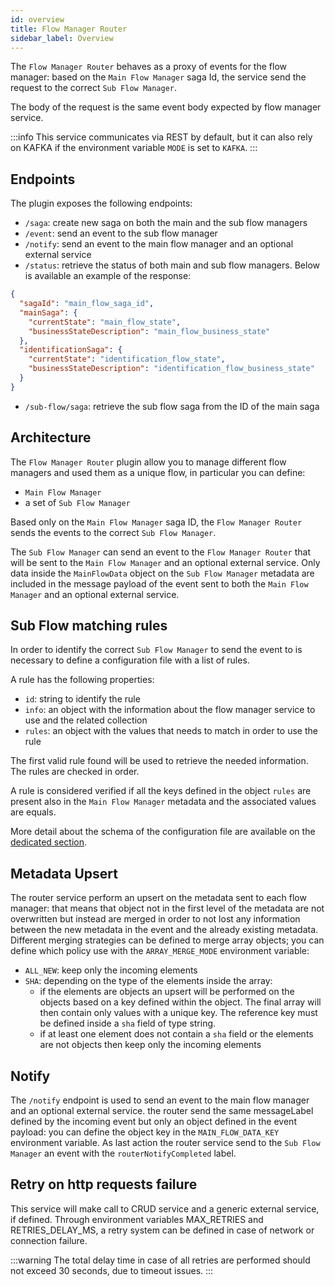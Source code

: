 ```yaml
---
id: overview
title: Flow Manager Router
sidebar_label: Overview
---
```


<!--
WARNING: this file was automatically generated by Mia-Platform Doc Aggregator.
DO NOT MODIFY IT BY HAND.
Instead, modify the source file and run the aggregator to regenerate this file.
-->

The `Flow Manager Router` behaves as a proxy of events for the flow manager: based on the `Main Flow Manager` saga Id, the service send the request to the correct `Sub Flow Manager`.

The body of the request is the same event body expected by flow manager service.

:::info
This service communicates via REST by default, but it can also rely on KAFKA if the environment variable `MODE` is set to `KAFKA`.
:::

## Endpoints

The plugin exposes the following endpoints:
- `/saga`: create new saga on both the main and the sub flow managers
- `/event`: send an event to the sub flow manager
- `/notify`: send an event to the main flow manager and an optional external service
- `/status`: retrieve the status of both main and sub flow managers. Below is available an example of the response:
```json
{
  "sagaId": "main_flow_saga_id",
  "mainSaga": {
    "currentState": "main_flow_state",
    "businessStateDescription": "main_flow_business_state"
  },
  "identificationSaga": {
    "currentState": "identification_flow_state",
    "businessStateDescription": "identification_flow_business_state"
  }
}
```
- `/sub-flow/saga`: retrieve the sub flow saga from the ID of the main saga

## Architecture
The `Flow Manager Router` plugin allow you to manage different flow managers and used them as a unique flow, in particular you can define:
- `Main Flow Manager`
- a set of `Sub Flow Manager`

Based only on the `Main Flow Manager` saga ID, the  `Flow Manager Router` sends the events to the correct `Sub Flow Manager`.

The `Sub Flow Manager` can send an event to the `Flow Manager Router` that will be sent to the `Main Flow Manager` and an optional external service. 
Only data inside the `MainFlowData` object on the `Sub Flow Manager` metadata are included in the message payload of the event sent to both the `Main Flow Manager` and an optional external service.

## Sub Flow matching rules
In order to identify the correct `Sub Flow Manager` to send the event to is necessary to define a configuration file with a list of rules. 

A rule has the following properties:
- `id`: string to identify the rule
- `info`: an object with the information about the flow manager service to use and the related collection
- `rules`: an object with the values that needs to match in order to use the rule

The first valid rule found will be used to retrieve the needed information. The rules are checked in order.

A rule is considered verified if all the keys defined in the object `rules` are present also in the `Main Flow Manager` metadata and the associated values are equals.

More detail about the schema of the configuration file are available on the [dedicated section](/runtime_suite/flow-manager-router/20_configuration.md).

## Metadata Upsert
The router service perform an upsert on the metadata sent to each flow manager: that means that object not in the first level of the metadata are not overwritten but instead are merged in order to not lost any information between the new metadata in the event and the already existing metadata.
Different merging strategies can be defined to merge array objects; you can define which policy use with the `ARRAY_MERGE_MODE` environment variable:
- `ALL_NEW`: keep only the incoming elements
- `SHA`: depending on the type of the elements inside the array:
  - if the elements are objects an upsert will be performed on the objects based on a key defined within the object. The final array will then contain only values with a unique key. The reference key must be defined inside a `sha` field of type string.
  - if at least one element does not contain a `sha` field or the elements are not objects then keep only the incoming elements
  

## Notify
The `/notify` endpoint is used to send an event to the main flow manager and an optional external service.
the router send the same messageLabel defined by the incoming event but only an object defined in the event payload: you can define the object key in the `MAIN_FLOW_DATA_KEY` environment variable.
As last action the router service send to the `Sub Flow Manager` an event with the `routerNotifyCompleted` label.

## Retry on http requests failure
This service will make call to CRUD service and a generic external service, if defined.
Through environment variables MAX_RETRIES and RETRIES_DELAY_MS, a retry system can be defined in case of network or connection failure.

:::warning
The total delay time in case of all retries are performed should not exceed 30 seconds, due to timeout issues.
:::
